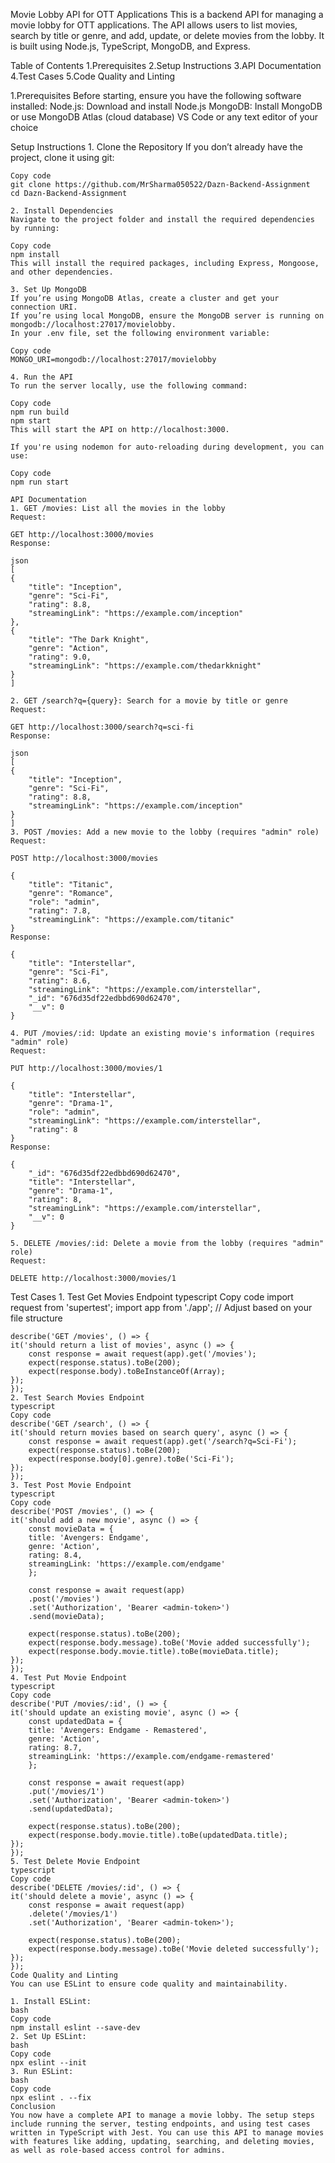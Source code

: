 Movie Lobby API for OTT Applications
This is a backend API for managing a movie lobby for OTT applications. The API allows users to list movies, search by title or genre, and add, update, or delete movies from the lobby. It is built using Node.js, TypeScript, MongoDB, and Express.

Table of Contents
    1.Prerequisites
    2.Setup Instructions
    3.API Documentation
    4.Test Cases
    5.Code Quality and Linting

1.Prerequisites
Before starting, ensure you have the following software installed:
    Node.js: Download and install Node.js
    MongoDB: Install MongoDB or use MongoDB Atlas (cloud database)
    VS Code or any text editor of your choice

Setup Instructions
    1. Clone the Repository
    If you don’t already have the project, clone it using git:

    Copy code
    git clone https://github.com/MrSharma050522/Dazn-Backend-Assignment
    cd Dazn-Backend-Assignment

    2. Install Dependencies
    Navigate to the project folder and install the required dependencies by running:

    Copy code
    npm install
    This will install the required packages, including Express, Mongoose, and other dependencies.

    3. Set Up MongoDB
    If you’re using MongoDB Atlas, create a cluster and get your connection URI.
    If you’re using local MongoDB, ensure the MongoDB server is running on mongodb://localhost:27017/movielobby.
    In your .env file, set the following environment variable:

    Copy code
    MONGO_URI=mongodb://localhost:27017/movielobby

    4. Run the API
    To run the server locally, use the following command:

    Copy code
    npm run build
    npm start
    This will start the API on http://localhost:3000.

    If you're using nodemon for auto-reloading during development, you can use:

    Copy code
    npm run start

    API Documentation
    1. GET /movies: List all the movies in the lobby
    Request:

    GET http://localhost:3000/movies
    Response:

    json
    [
    {
        "title": "Inception",
        "genre": "Sci-Fi",
        "rating": 8.8,
        "streamingLink": "https://example.com/inception"
    },
    {
        "title": "The Dark Knight",
        "genre": "Action",
        "rating": 9.0,
        "streamingLink": "https://example.com/thedarkknight"
    }
    ]

    2. GET /search?q={query}: Search for a movie by title or genre
    Request:

    GET http://localhost:3000/search?q=sci-fi
    Response:

    json
    [
    {
        "title": "Inception",
        "genre": "Sci-Fi",
        "rating": 8.8,
        "streamingLink": "https://example.com/inception"
    }
    ]
    3. POST /movies: Add a new movie to the lobby (requires "admin" role)
    Request:

    POST http://localhost:3000/movies

    {
        "title": "Titanic",
        "genre": "Romance",
        "role": "admin",
        "rating": 7.8,
        "streamingLink": "https://example.com/titanic"
    }
    Response:

    {
        "title": "Interstellar",
        "genre": "Sci-Fi",
        "rating": 8.6,
        "streamingLink": "https://example.com/interstellar",
        "_id": "676d35df22edbbd690d62470",
        "__v": 0
    }

    4. PUT /movies/:id: Update an existing movie's information (requires "admin" role)
    Request:

    PUT http://localhost:3000/movies/1

    {
        "title": "Interstellar",
        "genre": "Drama-1",
        "role": "admin",
        "streamingLink": "https://example.com/interstellar",
        "rating": 8
    }
    Response:

    {
        "_id": "676d35df22edbbd690d62470",
        "title": "Interstellar",
        "genre": "Drama-1",
        "rating": 8,
        "streamingLink": "https://example.com/interstellar",
        "__v": 0
    }

    5. DELETE /movies/:id: Delete a movie from the lobby (requires "admin" role)
    Request:

    DELETE http://localhost:3000/movies/1

Test Cases
    1. Test Get Movies Endpoint
    typescript
    Copy code
    import request from 'supertest';
    import app from './app'; // Adjust based on your file structure

    describe('GET /movies', () => {
    it('should return a list of movies', async () => {
        const response = await request(app).get('/movies');
        expect(response.status).toBe(200);
        expect(response.body).toBeInstanceOf(Array);
    });
    });
    2. Test Search Movies Endpoint
    typescript
    Copy code
    describe('GET /search', () => {
    it('should return movies based on search query', async () => {
        const response = await request(app).get('/search?q=Sci-Fi');
        expect(response.status).toBe(200);
        expect(response.body[0].genre).toBe('Sci-Fi');
    });
    });
    3. Test Post Movie Endpoint
    typescript
    Copy code
    describe('POST /movies', () => {
    it('should add a new movie', async () => {
        const movieData = {
        title: 'Avengers: Endgame',
        genre: 'Action',
        rating: 8.4,
        streamingLink: 'https://example.com/endgame'
        };

        const response = await request(app)
        .post('/movies')
        .set('Authorization', 'Bearer <admin-token>')
        .send(movieData);

        expect(response.status).toBe(200);
        expect(response.body.message).toBe('Movie added successfully');
        expect(response.body.movie.title).toBe(movieData.title);
    });
    });
    4. Test Put Movie Endpoint
    typescript
    Copy code
    describe('PUT /movies/:id', () => {
    it('should update an existing movie', async () => {
        const updatedData = {
        title: 'Avengers: Endgame - Remastered',
        genre: 'Action',
        rating: 8.7,
        streamingLink: 'https://example.com/endgame-remastered'
        };

        const response = await request(app)
        .put('/movies/1')
        .set('Authorization', 'Bearer <admin-token>')
        .send(updatedData);

        expect(response.status).toBe(200);
        expect(response.body.movie.title).toBe(updatedData.title);
    });
    });
    5. Test Delete Movie Endpoint
    typescript
    Copy code
    describe('DELETE /movies/:id', () => {
    it('should delete a movie', async () => {
        const response = await request(app)
        .delete('/movies/1')
        .set('Authorization', 'Bearer <admin-token>');

        expect(response.status).toBe(200);
        expect(response.body.message).toBe('Movie deleted successfully');
    });
    });
    Code Quality and Linting
    You can use ESLint to ensure code quality and maintainability.

    1. Install ESLint:
    bash
    Copy code
    npm install eslint --save-dev
    2. Set Up ESLint:
    bash
    Copy code
    npx eslint --init
    3. Run ESLint:
    bash
    Copy code
    npx eslint . --fix
    Conclusion
    You now have a complete API to manage a movie lobby. The setup steps include running the server, testing endpoints, and using test cases written in TypeScript with Jest. You can use this API to manage movies with features like adding, updating, searching, and deleting movies, as well as role-based access control for admins.

